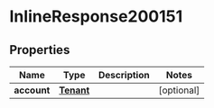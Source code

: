 

# InlineResponse200151

## Properties

Name | Type | Description | Notes
------------ | ------------- | ------------- | -------------
**account** | [**Tenant**](Tenant.md) |  |  [optional]



